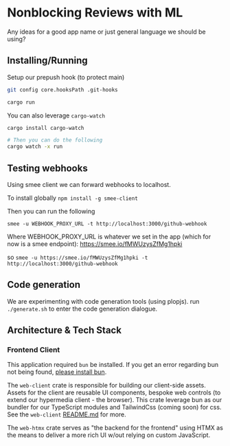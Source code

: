 # Nonblocking Reviews with ML

Any ideas for a good app name or just general language we should be using?

## Installing/Running

Setup our prepush hook (to protect main)
```bash
git config core.hooksPath .git-hooks

```

```bash
cargo run
```

You can also leverage `cargo-watch`

```bash
cargo install cargo-watch

# Then you can do the following
cargo watch -x run
```

## Testing webhooks

Using smee client we can forward webhooks to localhost.

To install globally
`npm install -g smee-client`

Then you can run the following

```
smee -u WEBHOOK_PROXY_URL -t http://localhost:3000/github-webhook
```

Where WEBHOOK_PROXY_URL is whatever we set in the app (which for now is a smee endpoint): https://smee.io/fMWUzysZfMg1hpki

so 
`smee -u https://smee.io/fMWUzysZfMg1hpki -t http://localhost:3000/github-webhook`

## Code generation

We are experimenting with code generation tools (using plopjs). run `./generate.sh` to enter the code generation dialogue.

## Architecture & Tech Stack

### Frontend Client

This application required `bun` be installed. If you get an error regarding bun not being found, [please install bun](https://bun.sh/).

The `web-client` crate is responsible for building our client-side assets.
Assets for the client are reusable UI components, bespoke web controls (to extend our hypermedia client - the browser).
This crate leverage bun as our bundler for our TypeScript modules and TailwindCss (coming soon) for css.
See the `web-client` [README.md](./web-client/README.md) for more.

The `web-htmx` crate serves as "the backend for the frontend" using HTMX as the means to deliver a more rich UI w/out relying on custom JavaScript.

